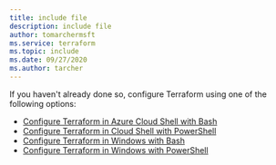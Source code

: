 ```yaml
---
title: include file
description: include file
author: tomarchermsft
ms.service: terraform
ms.topic: include
ms.date: 09/27/2020
ms.author: tarcher
---
```


If you haven't already done so, configure Terraform using one of the following options:

- [Configure Terraform in Azure Cloud Shell with Bash](../get-started-cloud-shell-bash)
- [Configure Terraform in Cloud Shell with PowerShell](../get-started-cloud-shell-powershell)
- [Configure Terraform in Windows with Bash](../get-started-windows-bash)
- [Configure Terraform in Windows with PowerShell](../get-started-windows-powershell)
